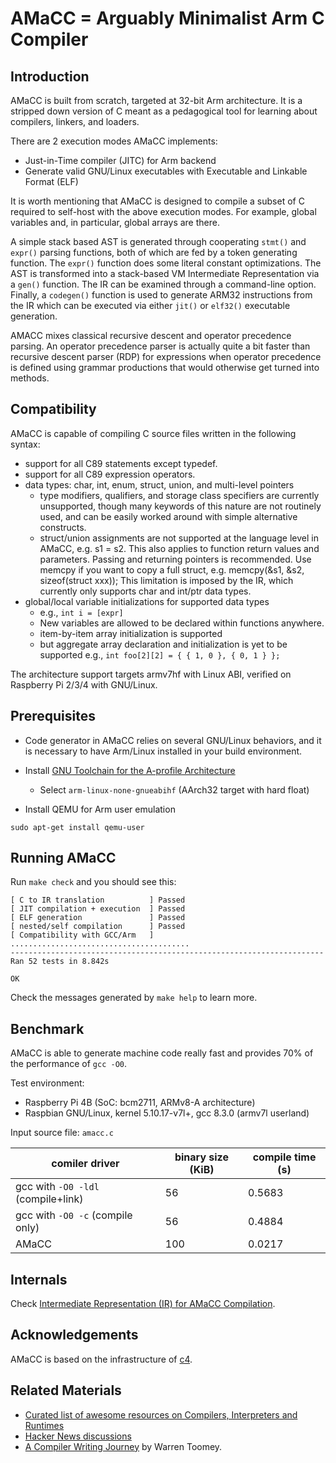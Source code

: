 # AMaCC = Arguably Minimalist Arm C Compiler

## Introduction
AMaCC is built from scratch, targeted at 32-bit Arm architecture.
It is a stripped down version of C meant as a pedagogical tool for
learning about compilers, linkers, and loaders.

There are 2 execution modes AMaCC implements:
* Just-in-Time compiler (JITC) for Arm backend
* Generate valid GNU/Linux executables with Executable and Linkable Format (ELF)

It is worth mentioning that AMaCC is designed to compile a subset of C
required to self-host with the above execution modes. For example,
global variables and, in particular, global arrays are there.

A simple stack based AST is generated through cooperating `stmt()` and `expr()`
parsing functions, both of which are fed by a token generating function.
The `expr()` function does some literal constant optimizations. The AST is
transformed into a stack-based VM Intermediate Representation via a `gen()`
function.  The IR can be examined through a command-line option.  Finally,
a `codegen()` function is used to generate ARM32 instructions from the IR
which can be executed via either `jit()` or `elf32()` executable generation.

AMACC mixes classical recursive descent and operator precedence parsing.
An operator precedence parser is actually quite a bit faster than
recursive descent parser (RDP) for expressions when operator precedence
is defined using grammar productions that would otherwise get turned
into methods.

## Compatibility
AMaCC is capable of compiling C source files written in the following
syntax:

* support for all C89 statements except typedef.
* support for all C89 expression operators.
* data types: char, int, enum, struct, union, and multi-level pointers
    - type modifiers, qualifiers, and storage class specifiers are
      currently unsupported, though many keywords of this nature
      are not routinely used, and can be easily worked around with
      simple alternative constructs.
    - struct/union assignments are not supported at the language level
      in AMaCC, e.g. s1 = s2.  This also applies to function return
      values and parameters. Passing and returning pointers is recommended.
      Use memcpy if you want to copy a full struct, e.g.
      memcpy(&s1, &s2, sizeof(struct xxx));  This limitation is imposed
      by the IR, which currently only supports char and int/ptr data types.
* global/local variable initializations for supported data types
    - e.g., `int i = [expr]`
    - New variables are allowed to be declared within functions anywhere.
    - item-by-item array initialization is supported
    - but aggregate array declaration and initialization is yet to be supported
      e.g., `int foo[2][2] = { { 1, 0 }, { 0, 1 } };`

The architecture support targets armv7hf with Linux ABI, verified on
Raspberry Pi 2/3/4 with GNU/Linux.

## Prerequisites
* Code generator in AMaCC relies on several GNU/Linux behaviors, and it
  is necessary to have Arm/Linux installed in your build environment.
* Install [GNU Toolchain for the A-profile Architecture](https://developer.arm.com/tools-and-software/open-source-software/developer-tools/gnu-toolchain/gnu-a/downloads)
    - Select `arm-linux-none-gnueabihf` (AArch32 target with hard float)

* Install QEMU for Arm user emulation
```shell
sudo apt-get install qemu-user
```

## Running AMaCC
Run `make check` and you should see this:
```
[ C to IR translation          ] Passed
[ JIT compilation + execution  ] Passed
[ ELF generation               ] Passed
[ nested/self compilation      ] Passed
[ Compatibility with GCC/Arm   ] ........................................
----------------------------------------------------------------------
Ran 52 tests in 8.842s

OK
```

Check the messages generated by `make help` to learn more.

## Benchmark
AMaCC is able to generate machine code really fast and provides 70% of the performance of `gcc -O0`.

Test environment:
* Raspberry Pi 4B (SoC: bcm2711, ARMv8-A architecture)
* Raspbian GNU/Linux, kernel 5.10.17-v7l+, gcc 8.3.0 (armv7l userland)

Input source file: `amacc.c`

| comiler driver                     | binary size (KiB) | compile time (s) |
| ---------------------------------- | ----------------- | ---------------- |
| gcc with `-O0 -ldl` (compile+link) | 56                |  0.5683          |
| gcc with `-O0 -c` (compile only)   | 56                |  0.4884          |
| AMaCC                              | 100               |  0.0217          |


## Internals
Check [Intermediate Representation (IR) for AMaCC Compilation](docs/IR.md).

## Acknowledgements
AMaCC is based on the infrastructure of [c4](https://github.com/rswier/c4).

## Related Materials
* [Curated list of awesome resources on Compilers, Interpreters and Runtimes](http://aalhour.com/awesome-compilers/)
* [Hacker News discussions](https://news.ycombinator.com/item?id=11411124)
* [A Compiler Writing Journey](https://github.com/DoctorWkt/acwj) by Warren Toomey.
